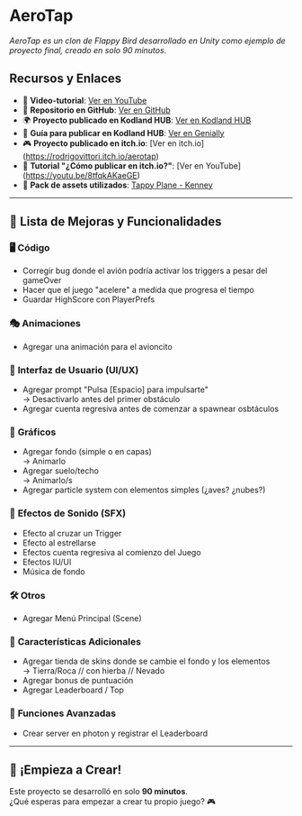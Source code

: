 ﻿# AeroTap

*AeroTap es un clon de Flappy Bird desarrollado en Unity como ejemplo de proyecto final, creado en solo 90 minutos.*

## Recursos y Enlaces

- 🎥 **Video-tutorial**: [Ver en YouTube](https://youtu.be/GLD8OR0fQgs)
- 📂 **Repositorio en GitHub**: [Ver en GitHub](https://github.com/rodrigovittori/AeroTap)
- 🌍 **Proyecto publicado en Kodland HUB**: [Ver en Kodland HUB](https://hub.kodland.org/project/342816)
- 📘 **Guía para publicar en Kodland HUB**: [Ver en Genially](https://view.genially.com/66bc491acfb9611ccbfae087/presentation-esp-hub-unity)
- 🎮 **Proyecto publicado en itch.io**: [Ver en itch.io] (https://rodrigovittori.itch.io/aerotap) 
- 🎥 **Tutorial "¿Cómo publicar en itch.io?"**: [Ver en YouTube] (https://youtu.be/8tfqkAKaeGE)
- 🎨 **Pack de assets utilizados**: [Tappy Plane - Kenney](https://kenney.nl/assets/tappy-plane)

---

## 📌 Lista de Mejoras y Funcionalidades

### 🖥️ **Código**

- Corregir bug donde el avión podría activar los triggers a pesar del gameOver
- Hacer que el juego "acelere" a medida que progresa el tiempo
- Guardar HighScore con PlayerPrefs

### 🎭 **Animaciones**

- Agregar una animación para el avioncito

### 🎨 **Interfaz de Usuario (UI/UX)**

- Agregar prompt "Pulsa [Espacio] para impulsarte"\
  -> Desactivarlo antes del primer obstáculo
- Agregar cuenta regresiva antes de comenzar a spawnear osbtáculos

### 🌄 **Gráficos**

- Agregar fondo (simple o en capas)\
  -> Animarlo
- Agregar suelo/techo\
  -> Animarlo/s
- Agregar particle system con elementos simples (¿aves? ¿nubes?)

### 🎵 **Efectos de Sonido (SFX)**

- Efecto al cruzar un Trigger
- Efecto al estrellarse
- Efectos cuenta regresiva al comienzo del Juego
- Efectos IU/UI
- Música de fondo

### 🛠️ **Otros**

- Agregar Menú Principal (Scene)

### 🌟 **Características Adicionales**

- Agregar tienda de skins donde se cambie el fondo y los elementos\
  -> Tierra/Roca // con hierba // Nevado
- Agregar bonus de puntuación
- Agregar Leaderboard / Top

### 🚀 **Funciones Avanzadas**

- Crear server en photon y registrar el Leaderboard

---

## 🚀 ¡Empieza a Crear!

Este proyecto se desarrolló en solo **90 minutos**.\
¿Qué esperas para empezar a crear tu propio juego? 🎮

